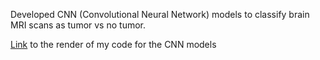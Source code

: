 Developed CNN (Convolutional Neural Network) models to classify brain MRI scans as tumor vs no tumor.

[Link](main/CNNProcessing.ipynb) to the render of my code for the CNN models 
